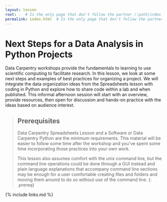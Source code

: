```yaml
---
layout: lesson
root: .  # Is the only page that don't follow the partner /:path/index.html
permalink: index.html  # Is the only page that don't follow the partner /:path/index.html
---
```


# Next Steps for a Data Analysis in Python Projects

Data Carpentry workshops provide the fundamentals to learning to use scientific computing to facilitate research. In this lesson, we look at some next steps and examples of best practices for organizing a project. We will integrate the data organization ideas from the Spreadsheets lesson with coding in Python and explore how to share code within a lab and when published. This informal afternoon session will start with an overview, provide resources, then open for discussion and hands-on practice with the ideas based on audience interest.

> ## Prerequisites
>
> Data Carpentry Spreadsheets Lesson and a Software or Data Carpentry Python
> are the minimum requirements.  This material will be easier to follow some
> time after the workshop and you've spent some time incorporating those
> practices into your own work.
>
> This lesson also assumes comfort with the unix command line, but the command
> line operations could be done through a GUI instead and plain language
> explanations that accompany command line sections may be enough for a user
> comfortable creating files and folders and moving them around to do so without
>  use of the command line.
{: .prereq}

{% include links.md %}

